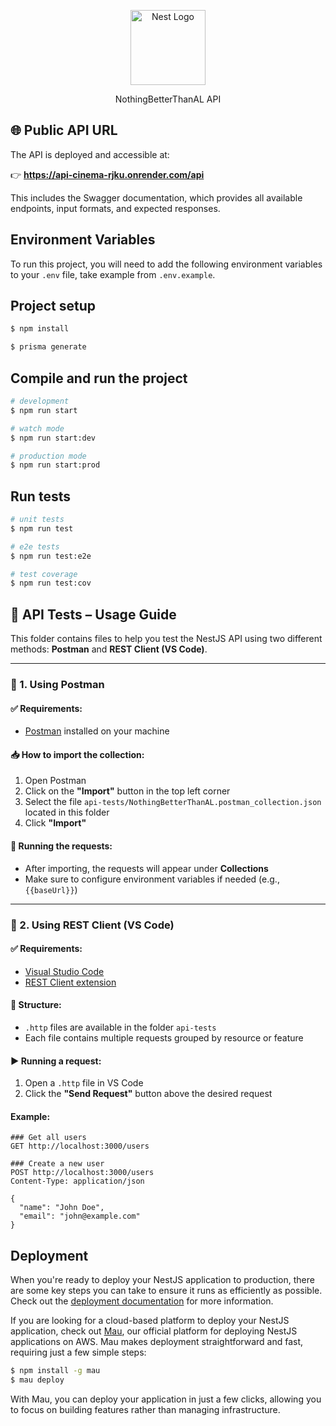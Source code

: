 <p align="center">
  <a href="http://nestjs.com/" target="blank"><img src="https://nestjs.com/img/logo-small.svg" width="120" alt="Nest Logo" /></a>
</p>
<p align="center">
  NothingBetterThanAL API
</p>

## 🌐 Public API URL

The API is deployed and accessible at:

👉 **https://api-cinema-rjku.onrender.com/api**

This includes the Swagger documentation, which provides all available endpoints, input formats, and expected responses.


## Environment Variables

To run this project, you will need to add the following environment variables to your `.env` file, take example from `.env.example`.

## Project setup

```bash
$ npm install
```

```bash
$ prisma generate
```

## Compile and run the project

```bash
# development
$ npm run start

# watch mode
$ npm run start:dev

# production mode
$ npm run start:prod
```

## Run tests

```bash
# unit tests
$ npm run test

# e2e tests
$ npm run test:e2e

# test coverage
$ npm run test:cov
```

## 📂 API Tests – Usage Guide

This folder contains files to help you test the NestJS API using two different methods: **Postman** and **REST Client (VS Code)**.

---

### 🧪 1. Using Postman

#### ✅ Requirements:

* [Postman](https://www.postman.com/downloads/) installed on your machine

#### 📥 How to import the collection:

1. Open Postman
2. Click on the **"Import"** button in the top left corner
3. Select the file `api-tests/NothingBetterThanAL.postman_collection.json` located in this folder
4. Click **"Import"**

#### 🚀 Running the requests:

* After importing, the requests will appear under **Collections**
* Make sure to configure environment variables if needed (e.g., `{{baseUrl}}`)

---

### 🧪 2. Using REST Client (VS Code)

#### ✅ Requirements:

* [Visual Studio Code](https://code.visualstudio.com/)
* [REST Client extension](https://marketplace.visualstudio.com/items?itemName=humao.rest-client)

#### 📁 Structure:

* `.http` files are available in the folder `api-tests`
* Each file contains multiple requests grouped by resource or feature

#### ▶️ Running a request:

1. Open a `.http` file in VS Code
2. Click the **"Send Request"** button above the desired request

#### Example:

```http
### Get all users
GET http://localhost:3000/users

### Create a new user
POST http://localhost:3000/users
Content-Type: application/json

{
  "name": "John Doe",
  "email": "john@example.com"
}
```

## Deployment

When you're ready to deploy your NestJS application to production, there are some key steps you can take to ensure it runs as efficiently as possible. Check out the [deployment documentation](https://docs.nestjs.com/deployment) for more information.

If you are looking for a cloud-based platform to deploy your NestJS application, check out [Mau](https://mau.nestjs.com), our official platform for deploying NestJS applications on AWS. Mau makes deployment straightforward and fast, requiring just a few simple steps:

```bash
$ npm install -g mau
$ mau deploy
```

With Mau, you can deploy your application in just a few clicks, allowing you to focus on building features rather than managing infrastructure.
